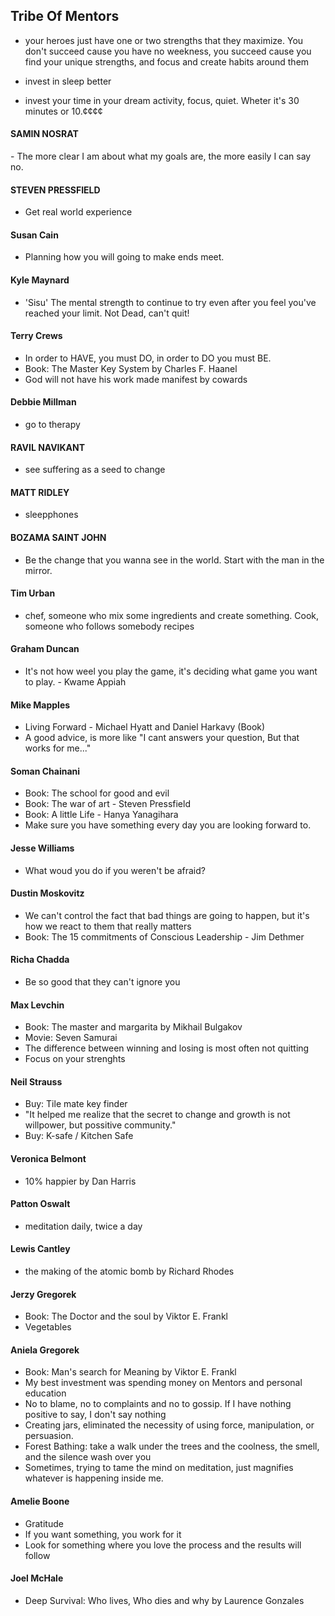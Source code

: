 ## Tribe Of Mentors

- your heroes just have one or two strengths that they maximize. You don't succeed cause you have no weekness, you succeed cause you find your unique strengths, and focus and create habits around them

- invest in sleep better

- invest your time in your dream activity, focus, quiet. Wheter it's 30 minutes or 10.¢¢¢¢

#### SAMIN NOSRAT
- The more clear I am about what my goals are, the more easily I can say no.

#### STEVEN PRESSFIELD
- Get real world experience

#### Susan Cain
- Planning how you will going to make ends meet.

#### Kyle Maynard
- 'Sisu' The mental strength to continue to try even after you feel you've reached your limit. Not Dead, can't quit!

#### Terry Crews
- In order to HAVE, you must DO, in order to DO you must BE.
- Book: The Master Key System by Charles F. Haanel
- God will not have his work made manifest by cowards

#### Debbie Millman
- go to therapy

#### RAVIL NAVIKANT
- see suffering as a seed to change

#### MATT RIDLEY
- sleepphones

#### BOZAMA SAINT JOHN
- Be the change that you wanna see in the world. Start with the man in the mirror.

#### Tim Urban
- chef, someone who mix some ingredients and create something. Cook, someone who follows somebody recipes

#### Graham Duncan
- It's not how weel you play the game, it's deciding what game you want to play. - Kwame Appiah

#### Mike Mapples
- Living Forward - Michael Hyatt and Daniel Harkavy (Book)
- A good advice, is more like "I cant answers your question, But that works for me..."

#### Soman Chainani
- Book: The school for good and evil
- Book: The war of art - Steven Pressfield
- Book: A little Life - Hanya Yanagihara
- Make sure you have something every day you are looking forward to.

#### Jesse Williams
- What woud you do if you weren't be afraid?

#### Dustin Moskovitz
- We can't control the fact that bad things are going to happen, but it's how we react to them that really matters
- Book: The 15 commitments of Conscious Leadership - Jim Dethmer

#### Richa Chadda
- Be so good that they can't ignore you

#### Max Levchin
- Book: The master and margarita by Mikhail Bulgakov
- Movie: Seven Samurai
- The difference between winning and losing is most often not quitting
- Focus on your strenghts

#### Neil Strauss
- Buy: Tile mate key finder
- "It helped me realize that the secret to change and growth is not willpower, but possitive community."
- Buy: K-safe / Kitchen Safe

#### Veronica Belmont 
- 10% happier by Dan Harris

#### Patton Oswalt
- meditation daily,  twice a day

#### Lewis Cantley
- the making of the atomic bomb by Richard Rhodes

#### Jerzy Gregorek
- Book: The Doctor and the soul by Viktor E. Frankl
- Vegetables

#### Aniela Gregorek
- Book: Man's search for Meaning by Viktor E. Frankl
- My best investment was spending money on Mentors and personal education
- No to blame, no to complaints and no to gossip. If I have nothing positive to say, I don't say nothing
- Creating jars, eliminated the necessity of using force, manipulation, or persuasion.
- Forest Bathing: take a walk under the trees and the coolness, the smell, and the silence wash over you
- Sometimes, trying to tame the mind on meditation, just magnifies whatever is happening inside me.

#### Amelie Boone
- Gratitude
- If you want something, you work for it
- Look for something where you love the process and the results will follow

#### Joel McHale
- Deep Survival: Who lives, Who dies and why by Laurence Gonzales
